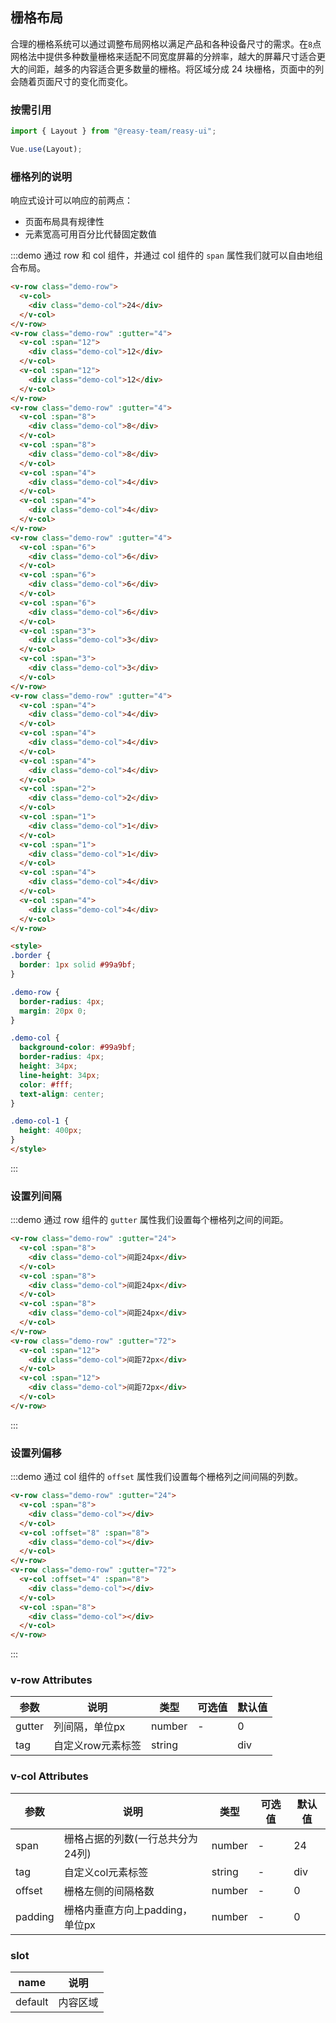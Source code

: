 ## 栅格布局

合理的栅格系统可以通过调整布局网格以满足产品和各种设备尺寸的需求。在`8`点网格法中提供多种数量栅格来适配不同宽度屏幕的分辨率，越大的屏幕尺寸适合更大的间距，越多的内容适合更多数量的栅格。将区域分成 24 块栅格，页面中的列会随着页面尺寸的变化而变化。

### 按需引用

```js
import { Layout } from "@reasy-team/reasy-ui";

Vue.use(Layout);
```

### 栅格列的说明
响应式设计可以响应的前两点：
- 页面布局具有规律性
- 元素宽高可用百分比代替固定数值

:::demo 通过 row 和 col 组件，并通过 col 组件的 `span` 属性我们就可以自由地组合布局。
```html
<v-row class="demo-row">
  <v-col>
    <div class="demo-col">24</div>
  </v-col>
</v-row>
<v-row class="demo-row" :gutter="4">
  <v-col :span="12">
    <div class="demo-col">12</div>
  </v-col>
  <v-col :span="12">
    <div class="demo-col">12</div>
  </v-col>
</v-row>
<v-row class="demo-row" :gutter="4">
  <v-col :span="8">
    <div class="demo-col">8</div>
  </v-col>
  <v-col :span="8">
    <div class="demo-col">8</div>
  </v-col>
  <v-col :span="4">
    <div class="demo-col">4</div>
  </v-col>
  <v-col :span="4">
    <div class="demo-col">4</div>
  </v-col>
</v-row>
<v-row class="demo-row" :gutter="4">
  <v-col :span="6">
    <div class="demo-col">6</div>
  </v-col>
  <v-col :span="6">
    <div class="demo-col">6</div>
  </v-col>
  <v-col :span="6">
    <div class="demo-col">6</div>
  </v-col>
  <v-col :span="3">
    <div class="demo-col">3</div>
  </v-col>
  <v-col :span="3">
    <div class="demo-col">3</div>
  </v-col>
</v-row>
<v-row class="demo-row" :gutter="4">
  <v-col :span="4">
    <div class="demo-col">4</div>
  </v-col>
  <v-col :span="4">
    <div class="demo-col">4</div>
  </v-col>
  <v-col :span="4">
    <div class="demo-col">4</div>
  </v-col>
  <v-col :span="2">
    <div class="demo-col">2</div>
  </v-col>
  <v-col :span="1">
    <div class="demo-col">1</div>
  </v-col>
  <v-col :span="1">
    <div class="demo-col">1</div>
  </v-col>
  <v-col :span="4">
    <div class="demo-col">4</div>
  </v-col>
  <v-col :span="4">
    <div class="demo-col">4</div>
  </v-col>
</v-row>

<style>
.border {
  border: 1px solid #99a9bf;
}

.demo-row {
  border-radius: 4px;
  margin: 20px 0;
}

.demo-col {
  background-color: #99a9bf;
  border-radius: 4px;
  height: 34px;
  line-height: 34px;
  color: #fff;
  text-align: center;
}

.demo-col-1 {
  height: 400px;
}
</style>
```
:::

### 设置列间隔

:::demo 通过 row 组件的 `gutter` 属性我们设置每个栅格列之间的间距。
```html
<v-row class="demo-row" :gutter="24">
  <v-col :span="8">
    <div class="demo-col">间距24px</div>
  </v-col>
  <v-col :span="8">
    <div class="demo-col">间距24px</div>
  </v-col>
  <v-col :span="8">
    <div class="demo-col">间距24px</div>
  </v-col>
</v-row>
<v-row class="demo-row" :gutter="72">
  <v-col :span="12">
    <div class="demo-col">间距72px</div>
  </v-col>
  <v-col :span="12">
    <div class="demo-col">间距72px</div>
  </v-col>
</v-row>
```
:::


### 设置列偏移

:::demo 通过 col 组件的 `offset` 属性我们设置每个栅格列之间间隔的列数。
```html
<v-row class="demo-row" :gutter="24">
  <v-col :span="8">
    <div class="demo-col"></div>
  </v-col>
  <v-col :offset="8" :span="8">
    <div class="demo-col"></div>
  </v-col>
</v-row>
<v-row class="demo-row" :gutter="72">
  <v-col :offset="4" :span="8">
    <div class="demo-col"></div>
  </v-col>
  <v-col :span="8">
    <div class="demo-col"></div>
  </v-col>
</v-row>
```
:::


### v-row Attributes

| 参数   | 说明              | 类型   | 可选值 | 默认值 |
| ------ | ----------------- | ------ | ------ | ------ |
| gutter | 列间隔，单位px    | number | -      | 0      |
| tag    | 自定义row元素标签 | string |        | div    |

### v-col Attributes

| 参数    | 说明                             | 类型   | 可选值 | 默认值 |
| ------- | -------------------------------- | ------ | ------ | ------ |
| span    | 栅格占据的列数(一行总共分为24列) | number | -      | 24     |
| tag     | 自定义col元素标签                | string | -      | div    |
| offset  | 栅格左侧的间隔格数               | number | -      | 0      |
| padding | 栅格内垂直方向上padding，单位px  | number | -      | 0      |

### slot

| name    | 说明     |
| ------- | -------- |
| default | 内容区域 |
